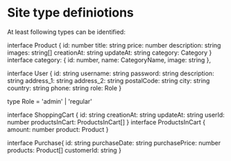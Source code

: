 # Site type definiotions

At least following types can be identified:

<!-- Interface from the API -->
interface Product {
    id: number
    title: string
    price: number
    description: string
    images: string[] 
    creationAt: string
    updateAt: string
    category: Category
}
interface category: {
      id: number,
      name: CategoryName,
      image: string
    },
<!-- Initial plan -->
interface User {
    id: string
    username: string
    <!-- If this was not only frontend project, passwords would not be saved like this. -->
    password: string
    description: string
    address_1: string
    address_2: string
    postalCode: string
    city: string
    country: string
    phone: string
    role: Role
}
    
type Role = 'admin' | 'regular'
<!-- Initial plan -->
interface ShoppingCart {
    id: string
    creationAt: string
    updateAt: string
    userId: number
    productsInCart: ProductsInCart[]
}
interface ProductsInCart {
    amount: number
    product: Product
}
<!-- in case of single purchase page is made -->
interface Purchase{
    id: string
    purchaseDate: string
    purchasePrice: number
    products: Product[]
    customerId: string
}










<!-- 
    [{"id":28,"title":"Bespoke Wooden Chicken","price":396,"description":"Carbonite web goalkeeper gloves are ergonomically designed to give easy fit","images":["https://picsum.photos/640/640?r=7209","https://picsum.photos/640/640?r=7879","https://picsum.photos/640/640?r=598"],"creationAt":"2023-05-09T01:58:58.000Z","updatedAt":"2023-05-09T01:58:58.000Z","category":{"id":3,"name":"Furniture","image":"https://picsum.photos/640/640?r=2325","creationAt":"2023-05-09T01:58:58.000Z","updatedAt":"2023-05-09T01:58:58.000Z"}}
 -->